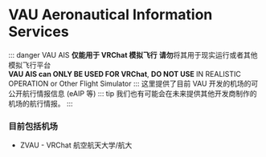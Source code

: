 # VAU Aeronautical Information Services
::: danger
VAU AIS **仅能用于 VRChat 模拟飞行** **请勿**将其用于现实运行或者其他模拟飞行平台  
**VAU AIS can ONLY BE USED FOR VRChat**, **DO NOT USE** IN REALISTIC OPERATION or Other Flight Simulator
:::
这里提供了目前 VAU 开发的机场的可公开航行情报信息 (eAIP 等)
::: tip
我们也有可能会在未来提供其他开发商制作的机场的航行情报。
:::
### 目前包括机场
- ZVAU - VRChat 航空航天大学/航大
